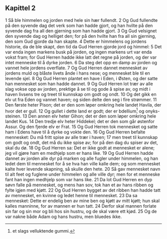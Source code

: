 ## Kapittel 2

1 Så ble himmelen og jorden med hele sin hær fullendt.
2 Og Gud fullendte på den syvende dag det verk som han hadde gjort, og han hvilte på den syvende dag fra all den gjerning som han hadde gjort.
3 Og Gud velsignet den syvende dag og helliget den; for på den hvilte han fra all sin gjerning, den som Gud gjorde da han skapte.
4 Dette er himmelens og jordens historie, da de ble skapt, den tid da Gud Herren gjorde jord og himmel:
5 Det var enda ingen markens busk på jorden, og ingen markens urt var enda vokst fram; for Gud Herren hadde ikke latt det regne på jorden, og der var intet menneske til å dyrke jorden.
6 Da steg det opp en damp av jorden og vannet hele jordens overflate.
7 Og Gud Herren dannet mennesket av jordens muld og blåste livets ånde i hans nese; og mennesket ble til en levende sjel.
8 Og Gud Herren plantet en have i Eden, i Østen, og der satte han mennesket som han hadde dannet.
9 Og Gud Herren lot trær av alle slag vokse opp av jorden, prektige å se til og gode å spise av, og midt i haven livsens tre og treet til kunnskap om godt og ondt.
10 Og det gikk en elv ut fra Eden og vannet haven; og siden delte den seg i fire strømmer.
11 Den første heter Pison; det er den som løper omkring hele landet Havila, der hvor det er gull.
12 Og gullet i dette land er godt; der er bdellium[^1] og onyks-steinen.
13 Den annen elv heter Gihon; det er den som løper omkring hele landet Kus.
14 Den tredje elv heter Hiddekel; det er den som går østenfor Assur. Og den fjerde elv er Frat.
15 Og Gud Herren tok mennesket og satte ham i Edens have til å dyrke og vokte den.
16 Og Gud Herren befalte mennesket: Du må fritt spise av alle trær i haven;
17 men treet til kunnskap om godt og ondt, det må du ikke spise av; for på den dag du spiser av det, skal du dø.
18 Og Gud Herren sa: Det er ikke godt at mennesket er alene; jeg vil gjøre ham en medhjelp som er hans like.
19 Og Gud Herren hadde dannet av jorden alle dyr på marken og alle fugler under himmelen, og han ledet dem til mennesket for å se hva han ville kalle dem; og som mennesket kalte hver levende skapning, så skulle den hete.
20 Så gav mennesket navn til alt feet og fuglene under himmelen og alle ville dyr; men for et menneske fant han ingen medhjelp som var hans like.
21 Da lot Gud Herren en dyp søvn falle på mennesket, og mens han sov, tok han et av hans ribben og fylte igjen med kjøtt.
22 Og Gud Herren bygget av det ribben han hadde tatt av mennesket, en kvinne og ledet henne til mennesket.
23 Da sa mennesket: Dette er endelig ben av mine ben og kjøtt av mitt kjøtt; hun skal kalles manninne, for av mannen er hun tatt.
24 Derfor skal mannen forlate sin far og sin mor og bli hos sin hustru, og de skal være ett kjød.
25 Og de var nakne både Adam og hans hustru, men bluedes ikke.

[^1]:  et slags velluktende gummi.

